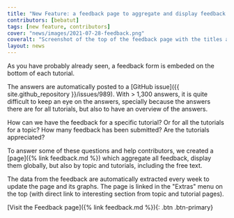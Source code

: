 ```yaml
---
title: "New Feature: a feedback page to aggregate and display feedback answers"
contributors: [bebatut]
tags: [new feature, contributors]
cover: "news/images/2021-07-28-feedback.png"
coveralt: "Screenshot of the top of the feedback page with the titles and 2 graphs: the cumulative number of feedback answers over month for all topics, and a barplot with number of answers for different scores"
layout: news
---
```


As you have probably already seen, a feedback form is embeded on the bottom of each tutorial.

The answers are automatically posted to a [GitHub issue]({{ site.github_repository }}/issues/989). With > 1,300 answers, it is quite difficult to keep an eye on the answers, specially because the answers there are for all tutorials, but also to have an overview of the answers.

How can we have the feedback for a specific tutorial? Or for all the tutorials for a topic? How many feedback has been submitted? Are the tutorials appreciated?

To answer some of these questions and help contributors, we created a [page]({% link feedback.md %}) which aggregate all feedback, display them globally, but also by topic and tutorials, including the free text.

The data from the feedback are automatically extracted every week to update the page and its graphs. The page is linked in the "Extras" menu on the top (with direct link to interesting section from topic and tutorial pages).

[Visit the Feedback page]({% link feedback.md %}){: .btn .btn-primary}